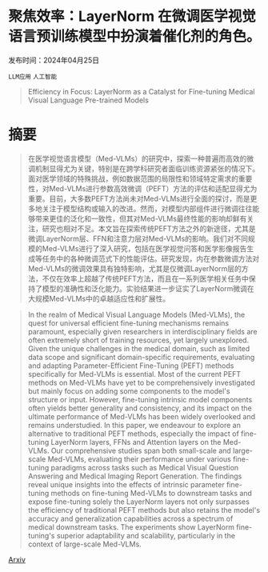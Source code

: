 # 聚焦效率：LayerNorm 在微调医学视觉语言预训练模型中扮演着催化剂的角色。

发布时间：2024年04月25日

`LLM应用` `人工智能`

> Efficiency in Focus: LayerNorm as a Catalyst for Fine-tuning Medical Visual Language Pre-trained Models

# 摘要

> 在医学视觉语言模型（Med-VLMs）的研究中，探索一种普遍而高效的微调机制显得尤为关键，特别是在跨学科研究者面临训练资源紧张的情况下。面对医学领域的特殊挑战，例如数据范围的局限性和领域特定需求的重要性，对Med-VLMs进行参数高效微调（PEFT）方法的评估和适配显得尤为重要。目前，大多数PEFT方法尚未对Med-VLMs进行全面的探讨，而是更多地关注于模型结构或输入的改进。然而，对模型内部组件进行微调往往能够带来更佳的泛化和一致性，但其对Med-VLMs最终性能的影响却鲜有关注，研究也相对不足。本文旨在探索传统PEFT方法之外的新途径，尤其是微调LayerNorm层、FFN和注意力层对Med-VLMs的影响。我们对不同规模的Med-VLMs进行了深入研究，包括在医学视觉问答和医学影像报告生成等任务中的各种微调范式下的性能评估。研究发现，内在参数微调方法对Med-VLMs的微调效果具有独特影响，尤其是仅微调LayerNorm层的方法，不仅在效率上超越了传统PEFT方法，而且在一系列医学相关任务中保持了模型的准确性和泛化能力。实验结果进一步证实了LayerNorm微调在大规模Med-VLMs中的卓越适应性和扩展性。

> In the realm of Medical Visual Language Models (Med-VLMs), the quest for universal efficient fine-tuning mechanisms remains paramount, especially given researchers in interdisciplinary fields are often extremely short of training resources, yet largely unexplored. Given the unique challenges in the medical domain, such as limited data scope and significant domain-specific requirements, evaluating and adapting Parameter-Efficient Fine-Tuning (PEFT) methods specifically for Med-VLMs is essential. Most of the current PEFT methods on Med-VLMs have yet to be comprehensively investigated but mainly focus on adding some components to the model's structure or input. However, fine-tuning intrinsic model components often yields better generality and consistency, and its impact on the ultimate performance of Med-VLMs has been widely overlooked and remains understudied. In this paper, we endeavour to explore an alternative to traditional PEFT methods, especially the impact of fine-tuning LayerNorm layers, FFNs and Attention layers on the Med-VLMs. Our comprehensive studies span both small-scale and large-scale Med-VLMs, evaluating their performance under various fine-tuning paradigms across tasks such as Medical Visual Question Answering and Medical Imaging Report Generation. The findings reveal unique insights into the effects of intrinsic parameter fine-tuning methods on fine-tuning Med-VLMs to downstream tasks and expose fine-tuning solely the LayerNorm layers not only surpasses the efficiency of traditional PEFT methods but also retains the model's accuracy and generalization capabilities across a spectrum of medical downstream tasks. The experiments show LayerNorm fine-tuning's superior adaptability and scalability, particularly in the context of large-scale Med-VLMs.

[Arxiv](https://arxiv.org/abs/2404.16385)
